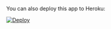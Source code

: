 You can also deploy this app to Heroku:

[![Deploy](https://www.herokucdn.com/deploy/button.svg)](https://heroku.com/deploy)
